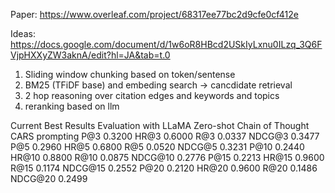 Paper:
https://www.overleaf.com/project/68317ee77bc2d9cfe0cf412e

Ideas:
https://docs.google.com/document/d/1w6oR8HBcd2USkIyLxnu0ILzq_3Q6FVjpHXXyZW3aknA/edit?hl=JA&tab=t.0

1) Sliding window chunking based on token/sentense
2) BM25 (TFiDF base) and embeding search -> cancdidate retrieval
3) 2 hop reasoning over citation edges and keywords and topics
4) reranking based on llm 

Current Best Results 
Evaluation with LLaMA Zero-shot Chain of Thought CARS prompting 
 P@3        0.3200
HR@3       0.6000
R@3        0.0337
NDCG@3     0.3477
P@5        0.2960
HR@5       0.6800
R@5        0.0520
NDCG@5     0.3231
P@10       0.2440
HR@10      0.8800
R@10       0.0875
NDCG@10    0.2776
P@15       0.2213
HR@15      0.9600
R@15       0.1174
NDCG@15    0.2552
P@20       0.2120
HR@20      0.9600
R@20       0.1486
NDCG@20    0.2499
